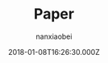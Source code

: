 ---
title: Paper
github: https://github.com/nanxiaobei/hugo-paper
demo: https://nanxiaobei.github.io/hugo-paper/
author: nanxiaobei
ssg:
  - Hugo
cms:
  - Markdown
date: 2018-01-08T16:26:30.000Z
description: 🌩 A simple, clean, flexible Hugo theme
draft: true
publish_date: '2018-01-08T16:26:30Z'
update_date: '2022-08-21T05:58:21Z'
github_star: 1198
github_fork: 254
---